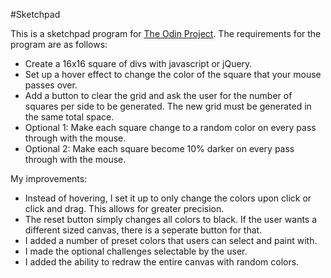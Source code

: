 #Sketchpad

This is a sketchpad program for [The Odin Project](http://www.theodinproject.com/home).
The requirements for the program are as follows:
- Create a 16x16 square of divs with javascript or jQuery.
- Set up a hover effect to change the color of the square that your mouse passes over.
- Add a button to clear the grid and ask the user for the number of squares per side to be generated. The new grid must be generated in the same total space.
- Optional 1: Make each square change to a random color on every pass through with the mouse.
- Optional 2: Make each square become 10% darker on every pass through with the mouse.

My improvements:
- Instead of hovering, I set it up to only change the colors upon click or click and drag. This allows for greater precision.
- The reset button simply changes all colors to black. If the user wants a different sized canvas, there is a seperate button for that.
- I added a number of preset colors that users can select and paint with.
- I made the optional challenges selectable by the user.
- I added the ability to redraw the entire canvas with random colors.